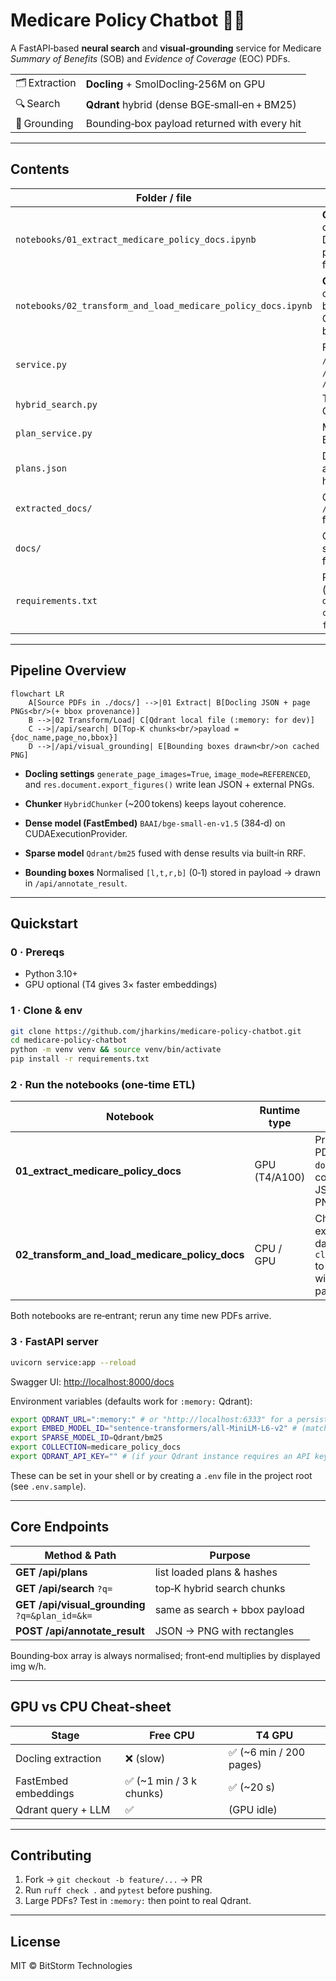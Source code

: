 # Medicare Policy Chatbot 📄🧠

A FastAPI‑based **neural search** and **visual‑grounding** service for Medicare
_Summary of Benefits_ (SOB) and _Evidence of Coverage_ (EOC) PDFs.

<table>
<tr><td>🗂️ Extraction</td><td><b>Docling</b> + SmolDocling‑256M on GPU</td></tr>
<tr><td>🔍 Search</td><td><b>Qdrant</b> hybrid (dense BGE‑small‑en + BM25)</td></tr>
<tr><td>🎯 Grounding</td><td>Bounding‑box payload returned with every hit</td></tr>
</table>

---

## Contents

| Folder / file                                                | Purpose                                                                               |
| ------------------------------------------------------------ | ------------------------------------------------------------------------------------- |
| `notebooks/01_extract_medicare_policy_docs.ipynb`            | **GPU** notebook — converts PDFs → Docling JSON + per‑page PNGs (6 min for 206 pages) |
| `notebooks/02_transform_and_load_medicare_policy_docs.ipynb` | **CPU or T4 GPU** — chunks, embeds, and bulk‑loads to local Qdrant, keeping bboxes    |
| `service.py`                                                 | FastAPI server with `/api/search`, `/api/visual_grounding`, `/api/annotate_result`    |
| `hybrid_search.py`                                           | Thin wrapper around Qdrant `client.query()`                                           |
| `plan_service.py`                                            | Maps plan IDs → SOB / EOC binary hashes                                               |
| `plans.json`                                                 | Declarative list of plans and their document hashes                                   |
| `extracted_docs/`                                            | One `<doc>.json` + `/<doc>/<page>.png` folder per PDF                                 |
| `docs/`                                                      | Contains the original source PDF documents for Medicare plans                         |
| `requirements.txt`                                           | Pinned versions (`docling 0.28.2`, `qdrant-client[fastembed-gpu]`, `fastapi`, …)      |

---

## Pipeline Overview

```mermaid
flowchart LR
    A[Source PDFs in ./docs/] -->|01 Extract| B[Docling JSON + page PNGs<br/>(+ bbox provenance)]
    B -->|02 Transform/Load| C[Qdrant local file (:memory: for dev)]
    C -->|/api/search| D[Top‑K chunks<br/>payload = {doc_name,page_no,bbox}]
    D -->|/api/visual_grounding| E[Bounding boxes drawn<br/>on cached PNG]
```

- **Docling settings**
  `generate_page_images=True`, `image_mode=REFERENCED`, and
  `res.document.export_figures()` write lean JSON + external PNGs.

- **Chunker**
  `HybridChunker` (\~200 tokens) keeps layout coherence.

- **Dense model (FastEmbed)**
  `BAAI/bge-small-en-v1.5` (384‑d) on CUDAExecutionProvider.

- **Sparse model**
  `Qdrant/bm25` fused with dense results via built‑in RRF.

- **Bounding boxes**
  Normalised `[l,t,r,b]` (0‑1) stored in payload → drawn in `/api/annotate_result`.

---

## Quickstart

### 0 · Prereqs

- Python 3.10+
- GPU optional (T4 gives 3× faster embeddings)

### 1 · Clone & env

```bash
git clone https://github.com/jharkins/medicare-policy-chatbot.git
cd medicare-policy-chatbot
python -m venv venv && source venv/bin/activate
pip install -r requirements.txt
```

### 2 · Run the notebooks (one‑time ETL)

| Notebook                                       | Runtime type  | What it does                                                       |
| ---------------------------------------------- | ------------- | ------------------------------------------------------------------ |
| **01_extract_medicare_policy_docs**            | GPU (T4/A100) | Processes PDFs from `docs/` ➜ converts to JSON + PNGs              |
| **02_transform_and_load_medicare_policy_docs** | CPU / GPU     | Chunks extracted data ➜ `client.add()` to Qdrant with bbox payload |

Both notebooks are re‑entrant; rerun any time new PDFs arrive.

### 3 · FastAPI server

```bash
uvicorn service:app --reload
```

Swagger UI: [http://localhost:8000/docs](http://localhost:8000/docs)

Environment variables (defaults work for `:memory:` Qdrant):

```bash
export QDRANT_URL=":memory:" # or "http://localhost:6333" for a persistent instance
export EMBED_MODEL_ID="sentence-transformers/all-MiniLM-L6-v2" # (matches .env.sample; BAAI/bge-small-en-v1.5 also recommended)
export SPARSE_MODEL_ID=Qdrant/bm25
export COLLECTION=medicare_policy_docs
export QDRANT_API_KEY="" # (if your Qdrant instance requires an API key)
```

These can be set in your shell or by creating a `.env` file in the project root (see `.env.sample`).

---

## Core Endpoints

| Method & Path                                       | Purpose                       |
| --------------------------------------------------- | ----------------------------- |
| **GET /api/plans**                                  | list loaded plans & hashes    |
| **GET /api/search** `?q=`                           | top‑K hybrid search chunks    |
| **GET /api/visual_grounding** <br>`?q=&plan_id=&k=` | same as search + bbox payload |
| **POST /api/annotate_result**                       | JSON → PNG with rectangles    |

Bounding‑box array is always normalised; front‑end multiplies by displayed img w/h.

---

## GPU vs CPU Cheat‑sheet

| Stage                | Free CPU                 | T4 GPU                  |
| -------------------- | ------------------------ | ----------------------- |
| Docling extraction   | ❌ (slow)                | ✅ (~6 min / 200 pages) |
| FastEmbed embeddings | ✅ (~1 min / 3 k chunks) | ✅ (~20 s)              |
| Qdrant query + LLM   | ✅                       | (GPU idle)              |

---

## Contributing

1. Fork → `git checkout -b feature/...` → PR
2. Run `ruff check .` and `pytest` before pushing.
3. Large PDFs? Test in `:memory:` then point to real Qdrant.

---

## License

MIT © BitStorm Technologies

